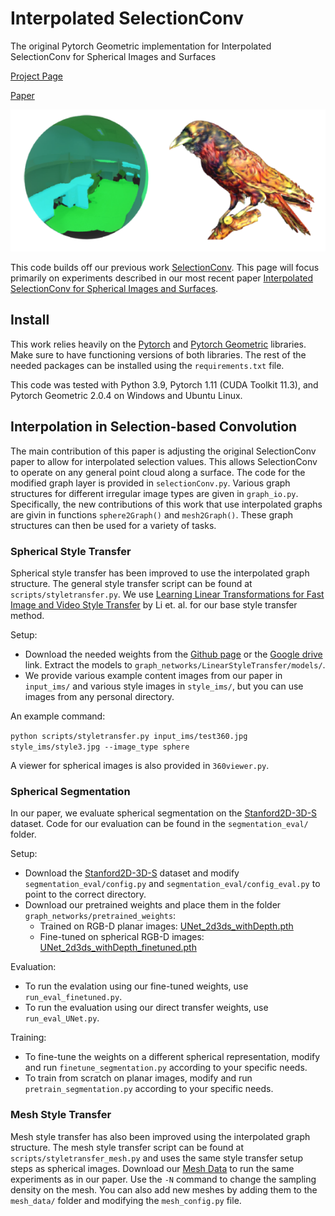 # Interpolated SelectionConv
The original Pytorch Geometric implementation for Interpolated SelectionConv for Spherical Images and Surfaces

[Project Page](https://davidmhart.github.io/interpolated-selectionconv/)

[Paper](http://arxiv.org/abs/2210.10123)

![](teaser.png)

This code builds off our previous work [SelectionConv](https://github.com/davidmhart/SelectionConv). This page will focus primarily on experiments described in our most recent paper [Interpolated SelectionConv for Spherical Images and Surfaces](http://arxiv.org/abs/2210.10123).

## Install
This work relies heavily on the [Pytorch](https://pytorch.org/) and [Pytorch Geometric](https://www.pyg.org/) libraries. Make sure to have functioning versions of both libraries. The rest of the needed packages can be installed using the `requirements.txt` file.

This code was tested with Python 3.9, Pytorch 1.11 (CUDA Toolkit 11.3), and Pytorch Geometric 2.0.4 on Windows and Ubuntu Linux.

## Interpolation in Selection-based Convolution
The main contribution of this paper is adjusting the original SelectionConv paper to allow for interpolated selection values. This allows SelectionConv to operate on any general point cloud along a surface. The code for the modified graph layer is provided in `selectionConv.py`. Various graph structures for different irregular image types are given in `graph_io.py`. Specifically, the new contributions of this work  that use interpolated graphs are givin in functions `sphere2Graph()` and `mesh2Graph()`. These graph structures can then be used for a variety of tasks.

### Spherical Style Transfer
Spherical style transfer has been improved to use the interpolated graph structure. The general style transfer script can be found at `scripts/styletransfer.py`. We use [Learning Linear Transformations for Fast Image and Video Style Transfer](https://openaccess.thecvf.com/content_CVPR_2019/papers/Li_Learning_Linear_Transformations_for_Fast_Image_and_Video_Style_Transfer_CVPR_2019_paper.pdf) by Li et. al. for our base style transfer method.

Setup:
- Download the needed weights from the [Github page](https://github.com/sunshineatnoon/LinearStyleTransfer) or the [Google drive](https://drive.google.com/file/d/1H9T5rfXGlGCUh04DGkpkMFbVnmscJAbs/view) link. Extract the models to `graph_networks/LinearStyleTransfer/models/`.
- We provide various example content images from our paper in `input_ims/` and various style images in `style_ims/`, but you can use images from any personal directory.

An example command:

``python scripts/styletransfer.py input_ims/test360.jpg style_ims/style3.jpg --image_type sphere``

A viewer for spherical images is also provided in `360viewer.py`.

### Spherical Segmentation
In our paper, we evaluate spherical segmentation on the [Stanford2D-3D-S](https://github.com/alexsax/2D-3D-Semantics) dataset. Code for our evaluation can be found in the `segmentation_eval/` folder.

Setup:
- Download the [Stanford2D-3D-S](https://github.com/alexsax/2D-3D-Semantics) dataset and modify `segmentation_eval/config.py` and `segmentation_eval/config_eval.py` to point to the correct directory.
- Download our pretrained weights and place them in the folder `graph_networks/pretrained_weights`:
  - Trained on RGB-D planar images: [UNet_2d3ds_withDepth.pth](https://drive.google.com/file/d/1O5O_WeDONvn8pt4UTRwyI03jPCBCvNVe/view?usp=sharing)
  - Fine-tuned on spherical RGB-D images: [UNet_2d3ds_withDepth_finetuned.pth](https://drive.google.com/file/d/1B_iOftd4YLtL9aAH8vHmPqq40GH6aVn2/view?usp=sharing)

Evaluation:
- To run the evalation using our fine-tuned weights, use `run_eval_finetuned.py`.
- To run the evaluation using our direct transfer weights, use `run_eval_UNet.py`.

Training:
- To fine-tune the weights on a different spherical representation, modify and run `finetune_segmentation.py` according to your specific needs.
- To train from scratch on planar images, modify and run `pretrain_segmentation.py` according to your specific needs.

### Mesh Style Transfer
Mesh style transfer has also been improved using the interpolated graph structure. The mesh style transfer script can be found at `scripts/styletransfer_mesh.py` and uses the same style transfer setup steps as spherical images. Download our [Mesh Data](https://drive.google.com/file/d/1inUhabyPW_fz_2L6FSomxy9-1EQsi8l6/view?usp=sharing) to run the same experiments as in our paper. Use the `-N` command to change the sampling density on the mesh. You can also add new meshes by adding them to the `mesh_data/` folder and modifying the `mesh_config.py` file.
